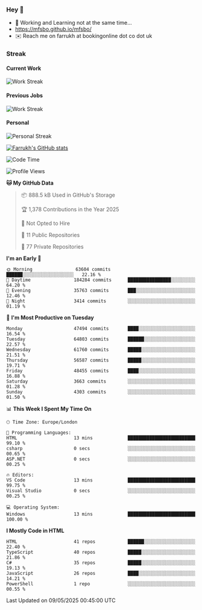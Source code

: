 ### Hey 👋

- 🏃 Working and Learning not at the same time...
- https://mfsbo.github.io/mfsbo/
- ✉️ Reach me on farrukh at bookingonline dot co dot uk

### Streak
#### Current Work
![Work Streak](https://streak-stats.demolab.com/?user=mfsbo)
#### Previous Jobs
![Work Streak](https://streak-stats.demolab.com/?user=farrukhcw)
#### Personal
![Personal Streak](https://streak-stats.demolab.com/?user=farrukhsubhani)

[![Farrukh's GitHub stats](https://github-readme-stats.vercel.app/api?username=mfsbo&hide=stars&count_private=true)](https://github.com/mfsbo/)

<!--START_SECTION:waka-->
![Code Time](http://img.shields.io/badge/Code%20Time-917%20hrs%2016%20mins-blue)

![Profile Views](http://img.shields.io/badge/Profile%20Views-0-blue)

**🐱 My GitHub Data** 

> 📦 888.5 kB Used in GitHub's Storage 
 > 
> 🏆 1,378 Contributions in the Year 2025
 > 
> 🚫 Not Opted to Hire
 > 
> 📜 11 Public Repositories 
 > 
> 🔑 77 Private Repositories 
 > 
**I'm an Early 🐤** 

```text
🌞 Morning                63604 commits       ██████░░░░░░░░░░░░░░░░░░░   22.16 % 
🌆 Daytime                184284 commits      ████████████████░░░░░░░░░   64.20 % 
🌃 Evening                35763 commits       ███░░░░░░░░░░░░░░░░░░░░░░   12.46 % 
🌙 Night                  3414 commits        ░░░░░░░░░░░░░░░░░░░░░░░░░   01.19 % 
```
📅 **I'm Most Productive on Tuesday** 

```text
Monday                   47494 commits       ████░░░░░░░░░░░░░░░░░░░░░   16.54 % 
Tuesday                  64803 commits       ██████░░░░░░░░░░░░░░░░░░░   22.57 % 
Wednesday                61760 commits       █████░░░░░░░░░░░░░░░░░░░░   21.51 % 
Thursday                 56587 commits       █████░░░░░░░░░░░░░░░░░░░░   19.71 % 
Friday                   48455 commits       ████░░░░░░░░░░░░░░░░░░░░░   16.88 % 
Saturday                 3663 commits        ░░░░░░░░░░░░░░░░░░░░░░░░░   01.28 % 
Sunday                   4303 commits        ░░░░░░░░░░░░░░░░░░░░░░░░░   01.50 % 
```


📊 **This Week I Spent My Time On** 

```text
🕑︎ Time Zone: Europe/London

💬 Programming Languages: 
HTML                     13 mins             █████████████████████████   99.10 % 
csharp                   0 secs              ░░░░░░░░░░░░░░░░░░░░░░░░░   00.65 % 
ASP.NET                  0 secs              ░░░░░░░░░░░░░░░░░░░░░░░░░   00.25 % 

🔥 Editors: 
VS Code                  13 mins             █████████████████████████   99.75 % 
Visual Studio            0 secs              ░░░░░░░░░░░░░░░░░░░░░░░░░   00.25 % 

💻 Operating System: 
Windows                  13 mins             █████████████████████████   100.00 % 
```

**I Mostly Code in HTML** 

```text
HTML                     41 repos            ██████░░░░░░░░░░░░░░░░░░░   22.40 % 
TypeScript               40 repos            █████░░░░░░░░░░░░░░░░░░░░   21.86 % 
C#                       35 repos            █████░░░░░░░░░░░░░░░░░░░░   19.13 % 
JavaScript               26 repos            ████░░░░░░░░░░░░░░░░░░░░░   14.21 % 
PowerShell               1 repo              ░░░░░░░░░░░░░░░░░░░░░░░░░   00.55 % 
```




 Last Updated on 09/05/2025 00:45:00 UTC
<!--END_SECTION:waka-->
<!--
**mfsbo/mfsbo** is a ✨ _special_ ✨ repository because its `README.md` (this file) appears on your GitHub profile.

Here are some ideas to get you started:

- 🔭 I’m currently working on ...
- 🌱 I’m currently learning ...
- 👯 I’m looking to collaborate on ...
- 🤔 I’m looking for help with ...
- 💬 Ask me about ...
- 📫 How to reach me: ...
- 😄 Pronouns: ...
- ⚡ Fun fact: ...
-->

